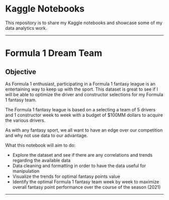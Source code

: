 # Kaggle Notebooks
This repository is to share my Kaggle notebooks and showcase some of my data analytics work.

<hr>

# Formula 1 Dream Team
## Objective
As Formula 1 enthusiast, participating in a Formula 1 fantasy league is an entertaining way to keep up with the sport. This dataset is great to see if I will be able to optimize the driver and constructor selections for my Formula 1 fantasy team.

The Formula 1 fantasy league is based on a selecting a team of 5 drivers and 1 constructor week to week with a budget of $100MM dollars to acquire the various drivers.

As with any fantasy sport, we all want to have an edge over our competition and why not use data to our advantage.

What this notebook will aim to do:
* Explore the dataset and see if there are any correlations and trends regarding the available data
* Data cleaning and formatting in order to have the data useful for manipulation
* Visualize the trends for optimal fantasy points value
* Identify the optimal Formula 1 fantasy team week by week to maximize overall fantasy point performance over the course of the season (2021)

<hr>
